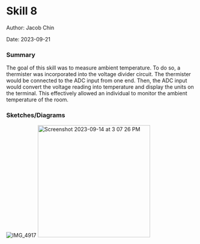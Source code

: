 #  Skill 8

Author: Jacob Chin

Date: 2023-09-21

### Summary
The goal of this skill was to measure ambient temperature. To do so, a thermister was incorporated into the voltage divider circuit. The thermister would be connected to the ADC input from one end. Then, the ADC input would convert the voltage reading into temperature and display the units on the terminal. This effectively allowed an individual to monitor the ambient temperature of the room.

### Sketches/Diagrams
![IMG_4917](https://github.com/BU-EC444/Chin-Jacob/assets/108195485/09848c9a-c810-4df6-9dad-66a8e6ce661a)
<img width="299" alt="Screenshot 2023-09-14 at 3 07 26 PM" src="https://github.com/BU-EC444/Chin-Jacob/assets/108195485/b606dffd-958a-44c2-95e0-0d3ec9d84658">
